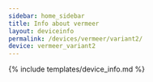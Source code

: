 ```yaml
---
sidebar: home_sidebar
title: Info about vermeer
layout: deviceinfo
permalink: /devices/vermeer/variant2/
device: vermeer_variant2
---
```

{% include templates/device_info.md %}
